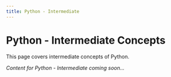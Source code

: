 ```yaml
---
title: Python - Intermediate
---
```


# Python - Intermediate Concepts

This page covers intermediate concepts of Python.

*Content for Python - Intermediate coming soon...*

